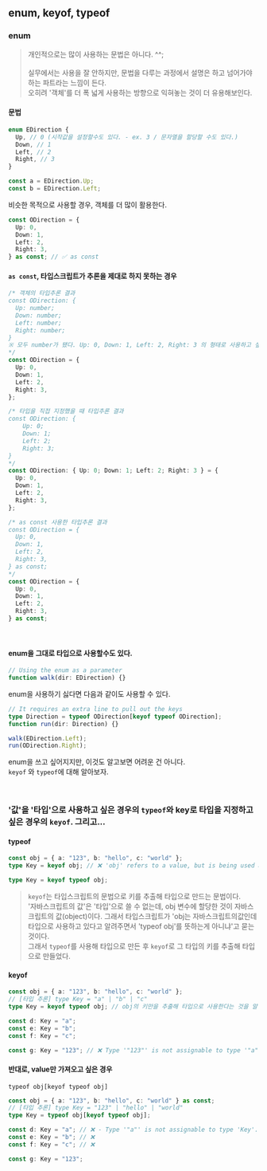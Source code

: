 ## enum, keyof, typeof

### enum

> 개인적으로는 많이 사용하는 문법은 아니다. ^^;<br /><br />
> 실무에서는 사용을 잘 안하지만, 문법을 다루는 과정에서 설명은 하고 넘어가야 하는 파트라는 느낌이 든다.<br />
> 오히려 '객체'를 더 폭 넓게 사용하는 방향으로 익혀놓는 것이 더 유용해보인다.

#### 문법

```ts
enum EDirection {
  Up, // 0 (시작값을 설정할수도 있다. - ex. 3 / 문자열을 할당할 수도 있다.)
  Down, // 1
  Left, // 2
  Right, // 3
}

const a = EDirection.Up;
const b = EDirection.Left;
```

비슷한 목적으로 사용할 경우, 객체를 더 많이 활용한다.

```ts
const ODirection = {
  Up: 0,
  Down: 1,
  Left: 2,
  Right: 3,
} as const; // ✅ as const
```

#### `as const`, 타입스크립트가 추론을 제대로 하지 못하는 경우

```ts
/* 객체의 타입추론 결과
const ODirection: {
  Up: number;
  Down: number;
  Left: number;
  Right: number;
}
※ 모두 number가 됐다. Up: 0, Down: 1, Left: 2, Right: 3 의 형태로 사용하고 싶다.
*/
const ODirection = {
  Up: 0,
  Down: 1,
  Left: 2,
  Right: 3,
};

/* 타입을 직접 지정했을 때 타입추론 결과
const ODirection: {
    Up: 0;
    Down: 1;
    Left: 2;
    Right: 3;
}
*/
const ODirection: { Up: 0; Down: 1; Left: 2; Right: 3 } = {
  Up: 0,
  Down: 1,
  Left: 2,
  Right: 3,
};

/* as const 사용한 타입추론 결과 
const ODirection = {
  Up: 0,
  Down: 1,
  Left: 2,
  Right: 3,
} as const;
*/
const ODirection = {
  Up: 0,
  Down: 1,
  Left: 2,
  Right: 3,
} as const;
```

<br />

#### enum을 그대로 타입으로 사용할수도 있다.

```ts
// Using the enum as a parameter
function walk(dir: EDirection) {}
```

enum을 사용하기 싫다면 다음과 같이도 사용할 수 있다.

```ts
// It requires an extra line to pull out the keys
type Direction = typeof ODirection[keyof typeof ODirection];
function run(dir: Direction) {}

walk(EDirection.Left);
run(ODirection.Right);
```

enum을 쓰고 싶어지지만, 이것도 알고보면 어려운 건 아니다.<br />
`keyof` 와 `typeof`에 대해 알아보자.

<br />

### '값'을 '타입'으로 사용하고 싶은 경우의 `typeof`와 key로 타입을 지정하고 싶은 경우의 `keyof`.  그리고...

#### typeof

```ts
const obj = { a: "123", b: "hello", c: "world" };
type Key = keyof obj; // ❌ 'obj' refers to a value, but is being used as a type here. Did you mean 'typeof obj'?ts(2749)

type Key = keyof typeof obj;
```

> `keyof`는 타입스크립트의 문법으로 키를 추출해 타입으로 만드는 문법이다.<br />
> '자바스크립트의 값'은 '타입'으로 쓸 수 없는데, obj 변수에 할당한 것이 자바스크립트의 값(object)이다. 그래서 타입스크립트가 'obj는 자바스크립트의값인데 타입으로 사용하고 있다고 알려주면서 'typeof obj'를 뜻하는게 아니냐'고 묻는 것이다.<br />
> 그래서 `typeof`를 사용해 타입으로 만든 후 `keyof`로 그 타입의 키를 추출해 타입으로 만들었다. <br />

#### keyof

```ts
const obj = { a: "123", b: "hello", c: "world" };
// [타입 추론] type Key = "a" | "b" | "c"
type Key = keyof typeof obj; // obj의 키만을 추출해 타입으로 사용한다는 것을 알 수 있다.

const d: Key = "a";
const e: Key = "b";
const f: Key = "c";

const g: Key = "123"; // ❌ Type '"123"' is not assignable to type '"a" | "b" | "c"'.ts(2322)
```

#### 반대로, value만 가져오고 싶은 경우

`typeof obj[keyof typeof obj]`

```ts
const obj = { a: "123", b: "hello", c: "world" } as const;
// [타입 추론] type Key = "123" | "hello" | "world"
type Key = typeof obj[keyof typeof obj];

const d: Key = "a"; // ❌ - Type '"a"' is not assignable to type 'Key'.ts(2322)
const e: Key = "b"; // ❌
const f: Key = "c"; // ❌

const g: Key = "123";
```
